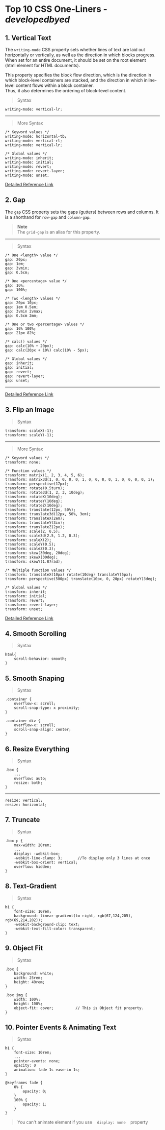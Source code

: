 # Top 10 CSS One-Liners - <i>developedbyed</i>

## 1. Vertical Text
The `writing-mode` CSS property sets whether lines of text are laid out horizontally or vertically, as well as the direction in which blocks progress. <br>When set for an entire document, it should be set on the root element <br> (html element for HTML documents).
<p>This property specifies the block flow direction, which is the direction in which block-level containers are stacked, and the direction in which inline-level content flows within a block container. <br>Thus, it also determines the ordering of block-level content.</p>

> Syntax
```
writing-mode: vertical-lr;
```
---
> More Syntax
```
/* Keyword values */
writing-mode: horizontal-tb;
writing-mode: vertical-rl;
writing-mode: vertical-lr;

/* Global values */
writing-mode: inherit;
writing-mode: initial;
writing-mode: revert;
writing-mode: revert-layer;
writing-mode: unset;

```

[Detailed Reference Link](https://developer.mozilla.org/en-US/docs/Web/CSS/writing-mode)

## 2. Gap
The `gap` CSS property sets the gaps (gutters) between rows and columns. It is a shorthand for `row-gap` and `column-gap`.

> **Note** <br>
> The `grid-gap` is an alias for this property.
---

> Syntax
```
/* One <length> value */
gap: 20px;
gap: 1em;
gap: 3vmin;
gap: 0.5cm;

/* One <percentage> value */
gap: 16%;
gap: 100%;

/* Two <length> values */
gap: 20px 10px;
gap: 1em 0.5em;
gap: 3vmin 2vmax;
gap: 0.5cm 2mm;

/* One or two <percentage> values */
gap: 16% 100%;
gap: 21px 82%;

/* calc() values */
gap: calc(10% + 20px);
gap: calc(20px + 10%) calc(10% - 5px);

/* Global values */
gap: inherit;
gap: initial;
gap: revert;
gap: revert-layer;
gap: unset;
```
---

[Detailed Reference Link](https://developer.mozilla.org/en-US/docs/Web/CSS/gap)

## 3. Flip an Image

> Syntax
```
transform: scaleX(-1);
transform: scaleY(-1);
```
---

> More Syntax
```
/* Keyword values */
transform: none;

/* Function values */
transform: matrix(1, 2, 3, 4, 5, 6);
transform: matrix3d(1, 0, 0, 0, 0, 1, 0, 0, 0, 0, 1, 0, 0, 0, 0, 1);
transform: perspective(17px);
transform: rotate(0.5turn);
transform: rotate3d(1, 2, 3, 10deg);
transform: rotateX(10deg);
transform: rotateY(10deg);
transform: rotateZ(10deg);
transform: translate(12px, 50%);
transform: translate3d(12px, 50%, 3em);
transform: translateX(2em);
transform: translateY(3in);
transform: translateZ(2px);
transform: scale(2, 0.5);
transform: scale3d(2.5, 1.2, 0.3);
transform: scaleX(2);
transform: scaleY(0.5);
transform: scaleZ(0.3);
transform: skew(30deg, 20deg);
transform: skewX(30deg);
transform: skewY(1.07rad);

/* Multiple function values */
transform: translateX(10px) rotate(10deg) translateY(5px);
transform: perspective(500px) translate(10px, 0, 20px) rotateY(3deg);

/* Global values */
transform: inherit;
transform: initial;
transform: revert;
transform: revert-layer;
transform: unset;
```

[Detailed Reference Link](https://developer.mozilla.org/en-US/docs/Web/CSS/transform)

## 4. Smooth Scrolling

> Syntax
```
html{
    scroll-behavior: smooth;
}
```

## 5. Smooth Snaping

> Syntax
```
.container {
    overflow-x: scroll;
    scroll-snap-type: x proximity;
}

.container div {
    overflow-x: scroll;
    scroll-snap-align: center;
}
```

## 6. Resize Everything

> Syntax
```
.box {
    ...
    overflow: auto;
    resize: both;
}
```
---
```
resize: vertical;
resize: horizontal;
```

## 7. Truncate

> Syntax
```
.box p {
    max-width: 20rem;
    ...
    display: -webkit-box;
    -webkit-line-clamp: 3;       //To display only 3 lines at once
    -webkit-box-orient: vertical;
    overflow: hidden;
}
```

## 8. Text-Gradient

> Syntax
```
h1 {
    font-size: 10rem;
    background: linear-gradient(to right, rgb(67,124,205), rgb(69,214,202));
    -webkit-background-clip: text;
    -webkit-text-fill-color: transparent;
}
```

## 9. Object Fit

> Syntax
```
.box {
    background: white;
    width: 25rem;
    height: 40rem;
}

.box img {
    width: 100%;
    height: 100%;
    object-fit: cover;          // This is Object fit property.
}
```

## 10. Pointer Events & Animating Text

> Syntax
```
h1 {
    font-size: 10rem;
    ...
    pointer-events: none;
    opacity: 0
    animation: fade 1s ease-in 1s;
}

@keyframes fade {
    0% {
        opacity: 0;
    }
    100% {
        opacity: 1;
    }
}
```

> You can't animate element if you use &nbsp;&nbsp;  `display: none` &nbsp;&nbsp; property

<!-- YouTube Vidio Link - https://www.youtube.com/watch?v=Xc6G3oV24yE&t=5s -->